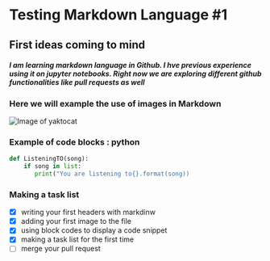 # Testing Markdown Language #1

## First ideas coming to mind
##### I am learning markdown language in Github. I hve previous experience using it on jupyter notebooks. Right now we are exploring different github functionalities like pull requests as well

### Here we will example the use of images in Markdown
![Image of yaktocat](https://octodex.github.com/images/yaktocat.png)

### Example of code blocks : python
```python
def ListeningTO(song):
    if song in list:
       print("You are listening to{}.format(song))
```

### Making a task list
- [x] writing your first headers with markdinw
- [x] adding your first image to the file
- [x] using block codes to display a code snippet
- [x] making a task list for the first time
- [ ] merge your pull request
